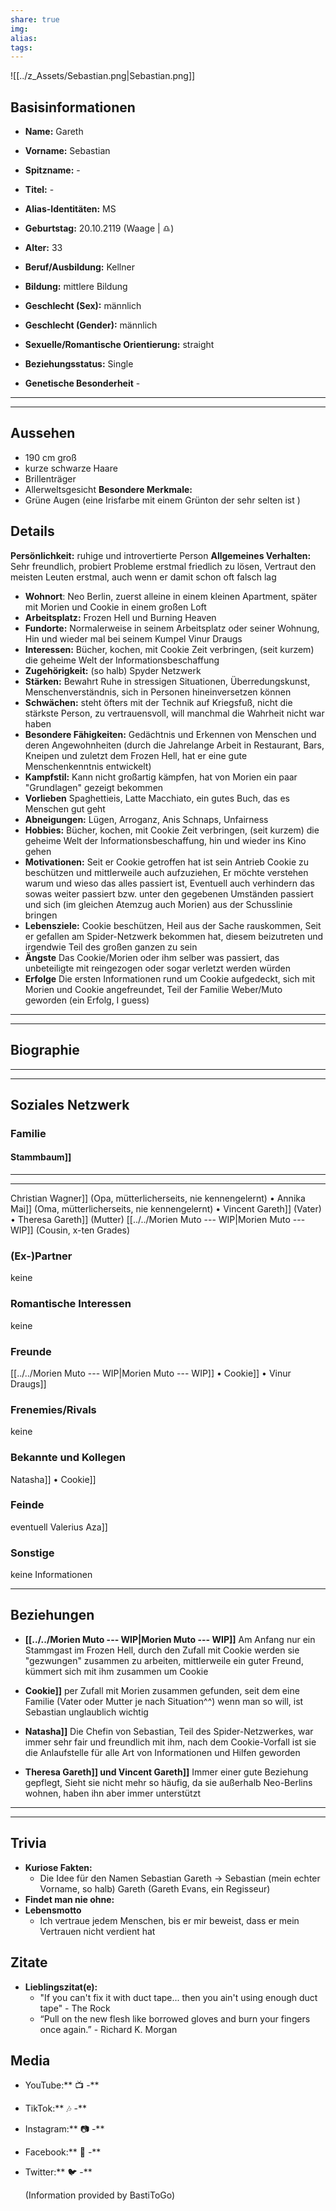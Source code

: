 ```yaml
---
share: true
img: 
alias: 
tags: 
---
```

![[../z_Assets/Sebastian.png|Sebastian.png]]
## Basisinformationen
- **Name:**  Gareth
- **Vorname:** Sebastian
- **Spitzname:** - 
- **Titel:** - 
- **Alias-Identitäten:** MS 

- **Geburtstag:**  20.10.2119 (Waage | ♎)
- **Alter:**  33
- **Beruf/Ausbildung:** Kellner
- **Bildung:**  mittlere Bildung
- **Geschlecht (Sex):**  männlich
- **Geschlecht (Gender):** männlich
- **Sexuelle/Romantische Orientierung:** straight
- **Beziehungsstatus:**  Single
- **Genetische Besonderheit** - 
---
---
## Aussehen
- 190 cm groß
- kurze schwarze Haare
- Brillenträger
- Allerweltsgesicht
**Besondere Merkmale:** 
- Grüne Augen (eine Irisfarbe mit einem Grünton der sehr selten ist )

## Details
**Persönlichkeit:** ruhige und introvertierte Person
**Allgemeines Verhalten:** Sehr freundlich, probiert Probleme erstmal friedlich zu lösen, Vertraut den meisten Leuten erstmal, auch wenn er damit schon oft falsch lag
- **Wohnort**: Neo Berlin, zuerst alleine in einem kleinen Apartment, später mit Morien und Cookie in einem großen Loft
- **Arbeitsplatz:** Frozen Hell und Burning Heaven
- **Fundorte:** Normalerweise in seinem Arbeitsplatz oder seiner Wohnung, Hin und wieder mal bei seinem Kumpel Vinur Draugs
- **Interessen:** Bücher, kochen, mit Cookie Zeit verbringen, (seit kurzem) die geheime Welt der Informationsbeschaffung
- **Zugehörigkeit:** (so halb) Spyder Netzwerk
- **Stärken:** Bewahrt Ruhe in stressigen Situationen, Überredungskunst, Menschenverständnis, sich in Personen hineinversetzen können
- **Schwächen:** steht öfters mit der Technik auf Kriegsfuß, nicht die stärkste Person, zu vertrauensvoll, will manchmal die Wahrheit nicht war haben
- **Besondere Fähigkeiten:** Gedächtnis und Erkennen von Menschen und deren Angewohnheiten (durch die Jahrelange Arbeit in Restaurant, Bars, Kneipen und zuletzt dem Frozen Hell, hat er eine gute Menschenkenntnis entwickelt)
- **Kampfstil:** Kann nicht großartig kämpfen, hat von Morien ein paar "Grundlagen" gezeigt bekommen
- **Vorlieben** Spaghettieis, Latte Macchiato, ein gutes Buch, das es Menschen gut geht
- **Abneigungen:** Lügen, Arroganz, Anis Schnaps, Unfairness
- **Hobbies:** Bücher, kochen, mit Cookie Zeit verbringen, (seit kurzem) die geheime Welt der Informationsbeschaffung, hin und wieder ins Kino gehen
- **Motivationen:** Seit er Cookie getroffen hat ist sein Antrieb Cookie zu beschützen und mittlerweile auch aufzuziehen, Er möchte verstehen warum und wieso das alles passiert ist, Eventuell auch verhindern das sowas weiter passiert bzw. unter den gegebenen Umständen passiert und sich (im gleichen Atemzug auch Morien) aus der Schusslinie bringen
- **Lebensziele:** Cookie beschützen, Heil aus der Sache rauskommen, Seit er gefallen am Spider-Netzwerk bekommen hat, diesem beizutreten und irgendwie Teil des großen ganzen zu sein
- **Ängste** Das Cookie/Morien oder ihm selber was passiert, das unbeteiligte mit reingezogen oder sogar verletzt werden würden
- **Erfolge** Die ersten Informationen rund um Cookie aufgedeckt, sich mit Morien und Cookie angefreundet, Teil der Familie Weber/Muto geworden (ein Erfolg, I guess)
---
---
## Biographie
---
---
## Soziales Netzwerk
### Familie
#### Stammbaum]]
---
---
Christian Wagner]] (Opa, mütterlicherseits, nie kennengelernt) • Annika Mai]] (Oma, mütterlicherseits, nie kennengelernt) • Vincent Gareth]] (Vater)  • 
Theresa Gareth]] (Mutter)
[[../../Morien Muto --- WIP|Morien Muto --- WIP]] (Cousin, x-ten Grades)
### (Ex-)Partner
keine 
### Romantische Interessen
keine
### Freunde
[[../../Morien Muto --- WIP|Morien Muto --- WIP]] • Cookie]] • Vinur Draugs]]
### Frenemies/Rivals
keine 
### Bekannte und Kollegen
Natasha]] • Cookie]] 
### Feinde
eventuell Valerius Aza]]
### Sonstige
keine Informationen

---
## Beziehungen
 - **[[../../Morien Muto --- WIP|Morien Muto --- WIP]]** 
 Am Anfang nur ein Stammgast im Frozen Hell, durch den Zufall mit Cookie werden sie "gezwungen" zusammen zu arbeiten, mittlerweile ein guter Freund, kümmert sich mit ihm zusammen um Cookie

- **Cookie]]**
per Zufall mit Morien zusammen gefunden, seit dem eine Familie (Vater oder Mutter je nach Situation^^) wenn man so will, ist Sebastian unglaublich wichtig

- **Natasha]]**
Die Chefin von Sebastian, Teil des Spider-Netzwerkes, war immer sehr fair und freundlich mit ihm, nach dem Cookie-Vorfall ist sie die Anlaufstelle für alle Art von Informationen und Hilfen geworden

- **Theresa Gareth]] und Vincent Gareth]]**
Immer einer gute Beziehung gepflegt, Sieht sie nicht mehr so häufig, da sie außerhalb Neo-Berlins wohnen, haben ihn aber immer unterstützt
---
---
## Trivia
- **Kuriose Fakten:**
	- Die Idee für den Namen Sebastian Gareth -> Sebastian (mein echter Vorname, so halb) Gareth (Gareth Evans, ein Regisseur) 
- **Findet man nie ohne:**
- **Lebensmotto**
	- Ich vertraue jedem Menschen, bis er mir beweist, dass er mein Vertrauen nicht verdient hat
## Zitate
- **Lieblingszitat(e):**
	- "If you can't fix it with duct tape... then you ain't using enough duct tape" - The Rock
	- “Pull on the new flesh like borrowed gloves and burn your fingers once again.” - Richard K. Morgan
## Media
- YouTube:** 📺 -**
- TikTok:** 🎶 -**
- Instagram:** 📷 -**
- Facebook:** 📘 -**
- Twitter:** 🐦 -**
  
  
  (Information provided by BastiToGo)